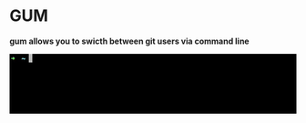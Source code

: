 # **GUM**

**gum allows you to swicth between git users via command line**

![1715112296706](image/README/1715112296706.png)
